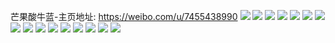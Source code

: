 芒果酸牛蓝-主页地址: https://weibo.com/u/7455438990 
![](https://wx4.sinaimg.cn/mw2000/0088ygfYly1h8wdqx440oj31sc2ds4qr.jpg) 
![](https://wx4.sinaimg.cn/mw2000/0088ygfYly1h8n6qpogfwj31m52ds4qq.jpg) 
![](https://wx4.sinaimg.cn/mw2000/0088ygfYly1h85htm8ds8j30u0140thz.jpg) 
![](https://wx4.sinaimg.cn/mw2000/0088ygfYly1h7vekfhsurj31sc2dskjm.jpg) 
![](https://wx4.sinaimg.cn/mw2000/0088ygfYly1h7vekhjv6sj32c0340b2b.jpg) 
![](https://wx4.sinaimg.cn/mw2000/0088ygfYly1h7vekg7tkbj32c03404jx.jpg) 
![](https://wx4.sinaimg.cn/mw2000/0088ygfYly1h7vekis8a3j33402c0x6p.jpg) 
![](https://wx4.sinaimg.cn/mw2000/0088ygfYly1h7n4dhud94j31sc2fme84.jpg) 
![](https://wx4.sinaimg.cn/mw2000/0088ygfYly1h7n4dg8wf5j31l62dsu0z.jpg) 
![](https://wx4.sinaimg.cn/mw2000/0088ygfYly1h7g026znjoj30u0140djl.jpg) 
![](https://wx4.sinaimg.cn/mw2000/0088ygfYly1h7g026rt4xj30u0140jti.jpg) 
![](https://wx4.sinaimg.cn/mw2000/0088ygfYly1h7g0277hsjj30u0140wfh.jpg) 
![](https://wx4.sinaimg.cn/mw2000/0088ygfYly1h787llhtmsj31oc25zkff.jpg) 
![](https://wx4.sinaimg.cn/mw2000/0088ygfYly1h787llxgbmj31op28b0wm.jpg) 
![](https://wx4.sinaimg.cn/mw2000/0088ygfYly1h787lr8mxwj31sc2dse84.jpg) 
![](https://wx4.sinaimg.cn/mw2000/0088ygfYly1h787lxixlaj30wi13q41x.jpg) 
